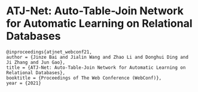 # ATJ-Net: Auto-Table-Join Network for Automatic Learning on Relational Databases

```
@inproceedings{atjnet_webconf21,
author = {Jinze Bai and Jialin Wang and Zhao Li and Donghui Ding and Ji Zhang and Jun Gao},
title = {ATJ-Net: Auto-Table-Join Network for Automatic Learning on Relational Databases},
booktitle = {Proceedings of The Web Conference (WebConf)},
year = {2021}
